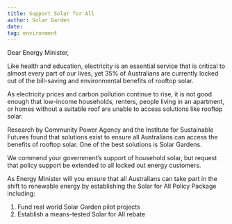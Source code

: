 ```yaml
---
title: Support Solar for All
author: Solar Garden
date:
tag: environment
---
```


Dear Energy Minister,

Like health and education, electricity is an essential service that is critical to almost every part of our lives, yet 35% of Australians are currently locked out of the bill-saving and environmental benefits of rooftop solar.

As electricity prices and carbon pollution continue to rise, it is not good enough that low-income households, renters, people living in an apartment, or homes without a suitable roof are unable to access solutions like rooftop solar.

Research by Community Power Agency and the Institute for Sustainable Futures found that solutions exist to ensure all Australians can access the benefits of rooftop solar. One of the best solutions is Solar Gardens.

We commend your government’s support of household solar, but request that policy support be extended to all locked out energy customers.

As Energy Minister will you ensure that all Australians can take part in the shift to renewable energy by establishing the Solar for All Policy Package including:

1. Fund real world Solar Garden pilot projects
2. Establish a means-tested Solar for All rebate
